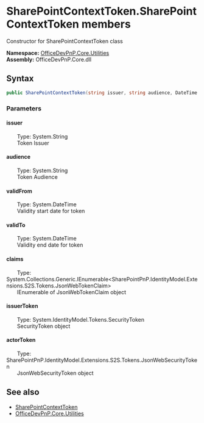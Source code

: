 # SharePointContextToken.SharePointContextToken members 
 Constructor for SharePointContextToken class   

**Namespace:** [OfficeDevPnP.Core.Utilities](OfficeDevPnP.Core.Utilities.md)  
**Assembly:** OfficeDevPnP.Core.dll  
## Syntax
```C#
public SharePointContextToken(string issuer, string audience, DateTime validFrom, DateTime validTo, IEnumerable<JsonWebTokenClaim> claims, SecurityToken issuerToken, JsonWebSecurityToken actorToken)
```
### Parameters
#### issuer  
&emsp;&emsp;Type: System.String  
&emsp;&emsp;Token Issuer  


#### audience  
&emsp;&emsp;Type: System.String  
&emsp;&emsp;Token Audience  


#### validFrom  
&emsp;&emsp;Type: System.DateTime  
&emsp;&emsp;Validity start date for token  


#### validTo  
&emsp;&emsp;Type: System.DateTime  
&emsp;&emsp;Validity end date for token  


#### claims  
&emsp;&emsp;Type: System.Collections.Generic.IEnumerable<SharePointPnP.IdentityModel.Extensions.S2S.Tokens.JsonWebTokenClaim>  
&emsp;&emsp;IEnumerable of JsonWebTokenClaim object  


#### issuerToken  
&emsp;&emsp;Type: System.IdentityModel.Tokens.SecurityToken  
&emsp;&emsp;SecurityToken object  


#### actorToken  
&emsp;&emsp;Type: SharePointPnP.IdentityModel.Extensions.S2S.Tokens.JsonWebSecurityToken  
&emsp;&emsp;JsonWebSecurityToken object  


## See also
- [SharePointContextToken](OfficeDevPnP.Core.Utilities.SharePointContextToken.md)
- [OfficeDevPnP.Core.Utilities](OfficeDevPnP.Core.Utilities.md)
